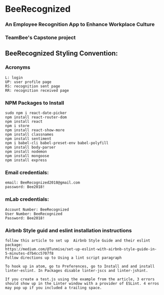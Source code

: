# BeeRecognized
### An Employee Recognition App to Enhance Workplace Culture
### TeamBee's Capstone project


## BeeRecognized Styling Convention:

### Acronyms

```
L: login
UP: user profile page
RS: recognition sent page
RR: recognition received page
```

### NPM Packages to Install
    sudo npm i react-date-picker
    npm install react-router-dom
    npm install react
    npm i store
    npm install react-show-more
    npm install classnames
    npm install sentiment
    npm i babel-cli babel-preset-env babel-polyfill
    npm install body-parser
    npm install nodemon
    npm install mongoose
    npm install express

### Email credentials:
    email: BeeRecognized2018@gmail.com
    password: Bee2018!

### mLab credentials:
    Account Number: BeeRecognized
    User Number: BeeRecognized
    Password: Bee2018!

### Airbnb Style guid and eslint installation instructions
    follow this article to set up  Airbnb Style Guide and their eslint package:
    https://medium.com/@Tunmise/set-up-eslint-with-airbnb-style-guide-in-5-minutes-d7b4cc5707f8
    Follow directions up to Using a lint script paragraph

    To hook up in atom, go to Preferences, go to Install and and install linter-eslint. In Packages disable linter-jscs and linter-jshint.

    If you create a test.js using the example from the article, 3 errors should show up in the Linter window with a provider of ESLint. 4 erros may pop up if you included a trailing space.
